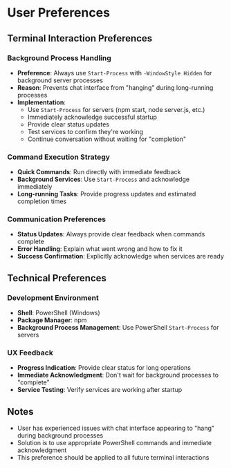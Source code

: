 # User Preferences

## Terminal Interaction Preferences

### Background Process Handling
- **Preference**: Always use `Start-Process` with `-WindowStyle Hidden` for background server processes
- **Reason**: Prevents chat interface from "hanging" during long-running processes
- **Implementation**: 
  - Use `Start-Process` for servers (npm start, node server.js, etc.)
  - Immediately acknowledge successful startup
  - Provide clear status updates
  - Test services to confirm they're working
  - Continue conversation without waiting for "completion"

### Command Execution Strategy
- **Quick Commands**: Run directly with immediate feedback
- **Background Services**: Use `Start-Process` and acknowledge immediately
- **Long-running Tasks**: Provide progress updates and estimated completion times

### Communication Preferences
- **Status Updates**: Always provide clear feedback when commands complete
- **Error Handling**: Explain what went wrong and how to fix it
- **Success Confirmation**: Explicitly acknowledge when services are ready

## Technical Preferences

### Development Environment
- **Shell**: PowerShell (Windows)
- **Package Manager**: npm
- **Background Process Management**: Use PowerShell `Start-Process` for servers

### UX Feedback
- **Progress Indication**: Provide clear status for long operations
- **Immediate Acknowledgment**: Don't wait for background processes to "complete"
- **Service Testing**: Verify services are working after startup

## Notes
- User has experienced issues with chat interface appearing to "hang" during background processes
- Solution is to use appropriate PowerShell commands and immediate acknowledgment
- This preference should be applied to all future terminal interactions
